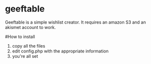 # geeftable
Geeftable is a simple wishlist creator. It requires an amazon S3 and an akismet account to work.


#How to install

1. copy all the files
2. edit config.php with the appropriate information
3. you're all set
